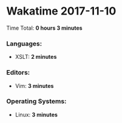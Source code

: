 # Wakatime 2017-11-10

Time Total: **0 hours 3 minutes**

### Languages:
- XSLT: **2 minutes** 

### Editors:
- Vim: **3 minutes** 

### Operating Systems:
- Linux: **3 minutes** 

